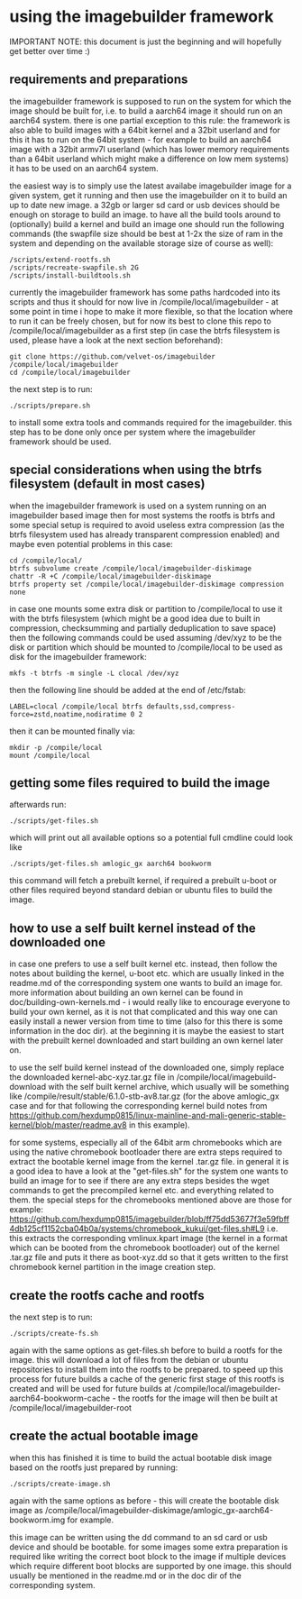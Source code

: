 # using the imagebuilder framework

IMPORTANT NOTE: this document is just the beginning and will hopefully get better over time :)

## requirements and preparations

the imagebuilder framework is supposed to run on the system for which the
image should be built for, i.e. to build a aarch64 image it should run on an
aarch64 system. there is one partial exception to this rule: the framework is
also able to build images with a 64bit kernel and a 32bit userland and for
this it has to run on the 64bit system - for example to build an aarch64 image
with a 32bit armv7l userland (which has lower memory requirements than a
64bit userland which might make a difference on low mem systems) it has to be
used on an aarch64 system.

the easiest way is to simply use the latest availabe imagebuilder image for a
given system, get it running and then use the imagebuilder on it to build an
up to date new image. a 32gb or larger sd card or usb devices should be
enough on storage to build an image. to have all the build tools around to
(optionally) build a kernel and build an image one should run the following
commands (the swapfile size should be best at 1-2x the size of ram in the
system and depending on the available storage size of course as well):
```
/scripts/extend-rootfs.sh
/scripts/recreate-swapfile.sh 2G
/scripts/install-buildtools.sh
```

currently the imagebuilder framework has some paths hardcoded into its scripts
and thus it should for now live in /compile/local/imagebuilder - at some
point in time i hope to make it more flexible, so that the location where to
run it can be freely chosen, but for now its best to clone this repo to
/compile/local/imagebuilder as a first step (in case the btrfs filesystem is
used, please have a look at the next section beforehand):
```
git clone https://github.com/velvet-os/imagebuilder /compile/local/imagebuilder
cd /compile/local/imagebuilder
```

the next step is to run:
```
./scripts/prepare.sh
```
to install some extra tools and commands required for the imagebuilder. this
step has to be done only once per system where the imagebuilder framework
should be used.

## special considerations when using the btrfs filesystem (default in most cases)

when the imagebuilder framework is used on a system running on an imagebuilder
based image then for most systems the rootfs is btrfs and some special setup
is required to avoid useless extra compression (as the btrfs filesystem used
has already transparent compression enabled) and maybe even potential
problems in this case:
```
cd /compile/local/
btrfs subvolume create /compile/local/imagebuilder-diskimage
chattr -R +C /compile/local/imagebuilder-diskimage
btrfs property set /compile/local/imagebuilder-diskimage compression none
```

in case one mounts some extra disk or partition to /compile/local to use it
with the btrfs filesystem (which might be a good idea due to built in
compression, checksumming and partially deduplication to save space) then the
following commands could be used assuming /dev/xyz to be the disk or partition
which should be mounted to /compile/local to be used as disk for the
imagebuilder framework:
```
mkfs -t btrfs -m single -L clocal /dev/xyz
```
then the following line should be added at the end of /etc/fstab:
```
LABEL=clocal /compile/local btrfs defaults,ssd,compress-force=zstd,noatime,nodiratime 0 2
```
then it can be mounted finally via:
```
mkdir -p /compile/local
mount /compile/local
```

## getting some files required to build the image

afterwards run:
```
./scripts/get-files.sh
```
which will print out all available options so a potential full cmdline could
look like
```
./scripts/get-files.sh amlogic_gx aarch64 bookworm
```
this command will fetch a prebuilt kernel, if required a prebuilt u-boot or
other files required beyond standard debian or ubuntu files to build the
image.

## how to use a self built kernel instead of the downloaded one

in case one prefers to use a self built kernel etc. instead, then follow the
notes about building the kernel, u-boot etc. which are usually linked in the
readme.md of the corresponding system one wants to build an image for. more
information about building an own kernel can be found in
doc/building-own-kernels.md - i would really like to encourage everyone to
build your own kernel, as it is not that complicated and this way one can
easily install a newer version from time to time (also for this there is
some information in the doc dir). at the beginning it is maybe the easiest
to start with the prebuilt kernel downloaded and start building an own kernel
later on.

to use the self build kernel instead of the downloaded one, simply replace the
downloaded kernel-abc-xyz.tar.gz file in /compile/local/imagebuild-download
with the self built kernel archive, which usually will be something like
/compile/result/stable/6.1.0-stb-av8.tar.gz (for the above amlogic_gx case
and for that following the corresponding kernel build notes from
https://github.com/hexdump0815/linux-mainline-and-mali-generic-stable-kernel/blob/master/readme.av8
in this example).

for some systems, especially all of the 64bit arm chromebooks which are using
the native chromebook bootloader there are extra steps required to extract
the bootable kernel image from the kernel .tar.gz file. in general it is a
good idea to have a look at the "get-files.sh" for the system one wants to
build an image for to see if there are any extra steps besides the wget
commands to get the precompiled kernel etc. and everything related to them.
the special steps for the chromebooks mentioned above are those for example:
https://github.com/hexdump0815/imagebuilder/blob/ff75dd53677f3e59fbff4db125cf1152cba04b0a/systems/chromebook_kukui/get-files.sh#L9
i.e. this extracts the corresponding vmlinux.kpart image (the kernel in a
format which can be booted from the chromebook bootloader) out of the kernel
.tar.gz file and puts it there as boot-xyz.dd so that it gets written to
the first chromebook kernel partition in the image creation step.

## create the rootfs cache and rootfs

the next step is to run:
```
./scripts/create-fs.sh
```
again with the same options as get-files.sh before to build a rootfs for
the image. this will download a lot of files from the debian or ubuntu
repositories to install them into the rootfs to be prepared. to speed up
this process for future builds a cache of the generic first stage of this
rootfs is created and will be used for future builds at
/compile/local/imagebuilder-aarch64-bookworm-cache - the rootfs for the
image will then be built at /compile/local/imagebuilder-root

## create the actual bootable image

when this has finished it is time to build the actual bootable disk image
based on the rootfs just prepared by running:
```
./scripts/create-image.sh
```
again with the same options as before - this will create the bootable disk
image as
/compile/local/imagebuilder-diskimage/amlogic_gx-aarch64-bookworm.img
for example.

this image can be written using the dd command to an sd card or usb device
and should be bootable. for some images some extra preparation is required
like writing the correct boot block to the image if multiple devices which
require different boot blocks are supported by one image. this should
usually be mentioned in the readme.md or in the doc dir of the
corresponding system.
